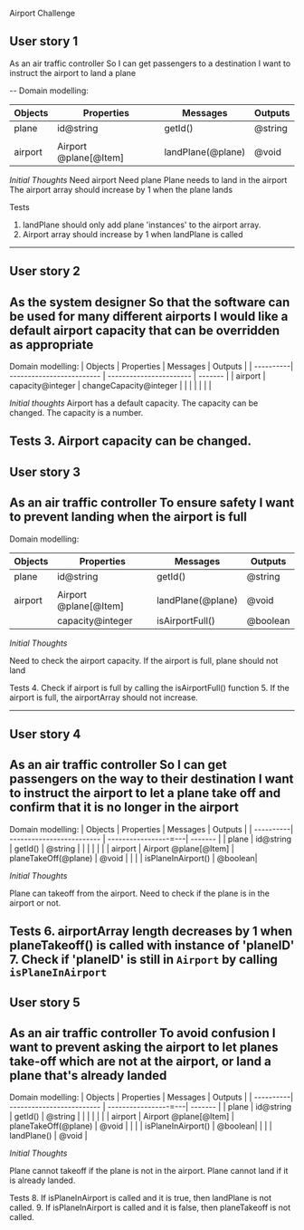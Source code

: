 Airport Challenge

**User story 1**
--
As an air traffic controller
So I can get passengers to a destination
I want to instruct the airport to land a plane

--
Domain modelling:

| Objects   | Properties                | Messages          | Outputs |
| ----------| ------------------------- | ----------------- | ------- |
| plane     | id@string                 | getId()           | @string |
|           |                           |                   |         |
| airport   | Airport @plane[@Item]     |landPlane(@plane)  | @void   |


*Initial Thoughts*
Need airport
Need plane
Plane needs to land in the airport
The airport array should increase by 1 when the plane lands

Tests
1. landPlane should only add plane 'instances' to the airport array.
2. Airport array should increase by 1 when landPlane is called

----------------
**User story 2**
--
As the system designer
So that the software can be used for many different airports
I would like a default airport capacity that can be overridden as appropriate
--
Domain modelling:
| Objects   | Properties                | Messages                | Outputs |
| ----------| ------------------------- | ----------------------- | ------- |
| airport   | capacity@integer          | changeCapacity@integer  |         |
|           |                           |                         |         |

*Initial thoughts*
Airport has a default capacity.
The capacity can be changed.
The capacity is a number.

Tests
3. Airport capacity can be changed.
-----------------
**User story 3**
--
As an air traffic controller
To ensure safety
I want to prevent landing when the airport is full
--
Domain modelling:

| Objects   | Properties                | Messages          | Outputs |
| ----------| ------------------------- | ----------------- | ------- |
| plane     | id@string                 | getId()           | @string |
|           |                           |                   |         |
| airport   | Airport @plane[@Item]     | landPlane(@plane) | @void   |
|           | capacity@integer          | isAirportFull()   | @boolean|

*Initial Thoughts*

Need to check the airport capacity.
If the airport is full, plane should not land

Tests
4. Check if airport is full by calling the isAirportFull() function
5. If the airport is full, the airportArray should not increase.

------------------
**User story 4**
--
As an air traffic controller
So I can get passengers on the way to their destination
I want to instruct the airport to let a plane take off and confirm that it is no longer in the airport
--
Domain modelling:
| Objects   | Properties                | Messages             | Outputs |
| ----------| ------------------------- | -----------------=---| ------- |
| plane     | id@string                 | getId()              | @string |
|           |                           |                      |         |
| airport   | Airport @plane[@Item]     | planeTakeOff(@plane) | @void   |
|           |                           | isPlaneInAirport()   | @boolean|

*Initial Thoughts*

Plane can takeoff from the airport.
Need to check if the plane is in the airport or not.

Tests
6. airportArray length decreases by 1 when planeTakeoff() is called with instance of 'planeID'
7. Check if 'planeID' is still in `Airport` by calling `isPlaneInAirport`
----------------
**User story 5**
--
As an air traffic controller
To avoid confusion
I want to prevent asking the airport to let planes take-off which are not at the airport, or land a plane that's already landed
--
Domain modelling:
| Objects   | Properties                | Messages             | Outputs |
| ----------| ------------------------- | -----------------=---| ------- |
| plane     | id@string                 | getId()              | @string |
|           |                           |                      |         |
| airport   | Airport @plane[@Item]     | planeTakeOff(@plane) | @void   |
|           |                           | isPlaneInAirport()   | @boolean|
|           |                           | landPlane()          | @void   |

*Initial Thoughts*

Plane cannot takeoff if the plane is not in the airport.
Plane cannot land if it is already landed.

Tests
8. If isPlaneInAirport is called and it is true, then landPlane is not called.
9. If isPlaneInAirport is called and it is false, then planeTakeoff is not called.